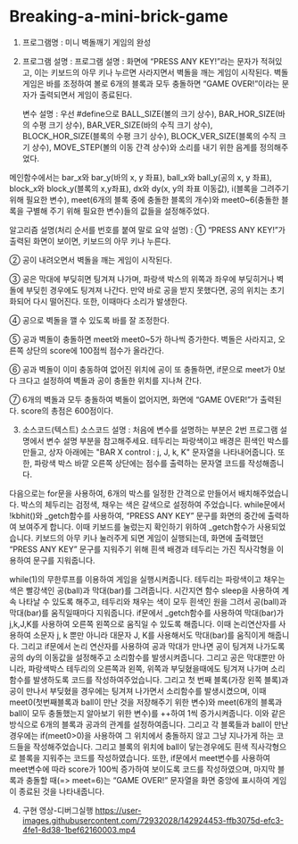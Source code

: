 # Breaking-a-mini-brick-game
1. 프로그램명 : 미니 벽돌깨기 게임의 완성

2. 프로그램 설명 :
   프로그램 설명 : 
  화면에 “PRESS ANY KEY!”라는 문자가 적혀있고, 이는 키보드의 아무 키나 누르면 사라지면서 벽돌을 깨는 게임이 시작된다. 벽돌게임은 바를 조정하여 볼로 6개의 블록과 모두 충돌하면 “GAME OVER!”이라는 문자가 출력되면서 게임이 종료된다.

   변수 설명     : 
  우선 #define으로 BALL_SIZE(볼의 크기 상수), BAR_HOR_SIZE(바의 수평 크기 상수), BAR_VER_SIZE(바의 수직 크기 상수), BLOCK_HOR_SIZE(블록의 수평 크기 상수), BLOCK_VER_SIZE(블록의 수직 크기 상수), MOVE_STEP(볼의 이동 간격 상수)와 소리를 내기 위한 음계를 정의해주었다.
  
  메인함수에서는 bar_x와 bar_y(바의 x, y 좌표), ball_x와 ball_y(공의 x, y 좌표), block_x와 block_y(블록의 x,y좌표), dx와 dy(x, y의 좌표 이동값), i(블록을 그려주기 위해 필요한 변수), meet(6개의 블록 중에 충돌한 블록의 개수)와 meet0~6(충돌한 블록을 구별해 주기 위해 필요한 변수)들의 값들을 설정해주었다.

   알고리즘 설명(처리 순서를 번호를 붙여 말로 요약 설명) : 
① “PRESS ANY KEY!”가 출력된 화면이 보이면, 키보드의 아무 키나 누른다.

② 공이 내려오면서 벽돌을 깨는 게임이 시작된다.

③ 공은 막대에 부딪히면 팅겨져 나가며, 파랑색 박스의 위쪽과 좌우에 부딪히거나 벽돌에 부딪힌 경우에도 팅겨져 나간다. 만약 바로 공을 받지 못했다면, 공의 위치는 초기화되어 다시 떨어진다. 또한, 이때마다 소리가 발생한다.

④ 공으로 벽돌을 깰 수 있도록 바를 잘 조정한다.

⑤ 공과 벽돌이 충돌하면 meet와 meet0~5가 하나씩 증가한다. 벽돌은 사라지고, 오른쪽 상단의 score에 100점씩 점수가 올라간다. 

⑥ 공과 벽돌이 이미 충동하여 없어진 위치에 공이 또 충돌하면, if문으로 meet가 0보다 크다고 설정하여 벽돌과 공이 충돌한 위치를 지나쳐 간다.

⑦ 6개의 벽돌과 모두 충돌하여 벽돌이 없어지면, 화면에 “GAME OVER!”가 출력된다. score의 총점은 600점이다.

3. 소스코드(텍스트) 
   소스코드 설명 : 
  처음에 변수를 설명하는 부분은 2번 프로그램 설명에서 변수 설명 부분을 참고해주세요.
  테두리는 파랑색이고 배경은 흰색인 박스를 만들고, 상자 아래에는 "BAR X control : j, J, k, K" 문자열을 나타내어줍니다. 또한, 파랑색 박스 바깥 오른쪽 상단에는 점수를 출력하는 문자열 코드를 작성해줍니다.
  
  다음으로는 for문을 사용하여, 6개의 박스를 일정한 간격으로 만들어서 배치해주었습니다. 박스의 체두리는 검정색, 채우는 색은 갈색으로 설정하여 주었습니다.
  while문에서 !kbhit()와 _getch함수를 사용하여, “PRESS ANY KEY” 문구를 화면의 중간에 출력하여 보여주게 합니다. 이때 키보드를 눌렀는지 확인하기 위하여 _getch함수가 사용되었습니다. 키보드의 아무 키나 눌러주게 되면 게임이 실행되는데, 화면에 출력했던 “PRESS ANY KEY” 문구를 지워주기 위해 흰색 배경과 테두리는 가진 직사각형을 이용하여 문구를 지워줍니다.
  
  while(1)의 무한루프를 이용하여 게임을 실행시켜줍니다. 테두리는 파랑색이고 채우는 색은 빨강색인 공(ball)과 막대(bar)를 그려줍니다. 시간지연 함수 sleep을 사용하여 계속 나타날 수 있도록 해주고, 테두리와 채우는 색이 모두 흰색인 원을 그려서 공(ball)과 막대(bar)를 움직일때마다 지워줍니다. if문에서 _getch함수를 사용하여 막대(bar)가 j,k,J,K를 사용하여 오른쪽 왼쪽으로 움직일 수 있도록 해줍니다. 이때 논리연산자를 사용하여 소문자 j, k 뿐만 아니라 대문자 J, K를 사용해서도 막대(bar)를 움직이게 해줍니다. 그리고 if문에서 논리 연산자를 사용하여 공과 막대가 만나면 공이 팅겨져 나가도록 공의 dy의 이동값을 설정해주고 소리함수를 발생시켜줍니다. 그리고 공은 막대뿐만 아니라, 파랑색박스 테두리의 오른쪽과 왼쪽, 위쪽과 부딪혔을때에도 팅겨져 나가며 소리함수를 발생하도록 코드를 작성하여주었습니다. 그리고 첫 번째 블록(가장 왼쪽 블록)과 공이 만나서 부딪혔을 경우에는 팅겨져 나가면서 소리함수를 발생시켰으며, 이때 meet0(첫번째블록과 ball이 만난 것을 저장해주기 위한 변수)와 meet(6개의 블록과 ball이 모두 충돌했는지 알아보기 위한 변수)를 ++하여 1씩 증가시켜줍니다. 이와 같은 방식으로 6개의 블록과 공과의 관계를 설정하여줍니다. 그리고 각 블록들과 ball이 만난 경우에는 if(meet0>0)을 사용하여 그 위치에서 충돌하지 않고 그냥 지나가게 하는 코드들을 작성해주었습니다. 그리고 블록의 위치에 ball이 닿는경우에도 흰색 직사각형으로 블록을 지워주는 코드를 작성하였습니다. 또한, if문에서 meet변수를 사용하여 meet변수에 따라 score가 100씩 증가하여 보이도록 코드를 작성하였으며, 마지막 블록과 충돌할 때(=> meet=6)는 “GAME OVER!” 문자열을 화면 중앙에 표시하여 게임이 종료된 것을 나타내줍니다. 

4. 구현 영상-디버그실행
https://user-images.githubusercontent.com/72932028/142924453-ffb3075d-efc3-4fe1-8d38-1bef62160003.mp4

